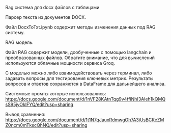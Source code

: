 Rag система для docx файлов с таблицами


Парсер текста из документов DOCX.

Файл DocxToTxt.ipynb содержит методы изменения данных под RAG систему.


RAG модель.

Файл RAG содержит модели, дообученные с помощью langchain и преобразованных файлов. Обратите внимание, что для вычислений используются облачные мощности сервиса Groq.

С моделью можно либо взаимодействовать через терминал, либо задавать вопросы для тестирования ключевых метрик. Результаты вопросов и ответов сохраняются в DataFrame для дальнейшего анализа.


Системные промты которые использовались: https://docs.google.com/document/d/1nVF28KAtnTqg9v4ffiNhI3AIeh1kQMQsS95jyOklFYQ/edit?usp=sharing

Вывод сравнения: https://docs.google.com/document/d/1t1N7qJauxRdmwgOh7A3iUsBCKeZMZ0ncm0mTkscQhNQ/edit?usp=sharing
